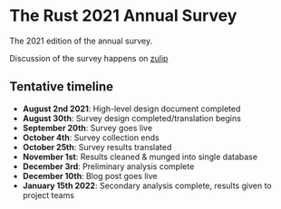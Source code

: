 # The Rust 2021 Annual Survey

The 2021 edition of the annual survey.

Discussion of the survey happens on [zulip](https://rust-lang.zulipchat.com/#narrow/stream/294169-t-community.2Frust-survey-2021)

## Tentative timeline

* **August 2nd 2021**: High-level design document completed
* **August 30th**: Survey design completed/translation begins
* **September 20th**: Survey goes live
* **October 4th**: Survey collection ends
* **October 25th**: Survey results translated
* **November 1st**: Results cleaned & munged into single database 
* **December 3rd**: Preliminary analysis complete
* **December 10th**: Blog post goes live
* **January 15th 2022**: Secondary analysis complete, results given to project teams